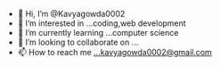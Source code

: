 - 👋 Hi, I’m @Kavyagowda0002
- 👀 I’m interested in ...coding,web development
- 🌱 I’m currently learning ...computer science
- 💞️ I’m looking to collaborate on ...
- 📫 How to reach me ...kavyagowda0002@gmail.com

<!---
Kavyagowda0002/Kavyagowda0002 is a ✨ special ✨ repository because its `README.md` (this file) appears on your GitHub profile.
You can click the Preview link to take a look at your changes.
--->
